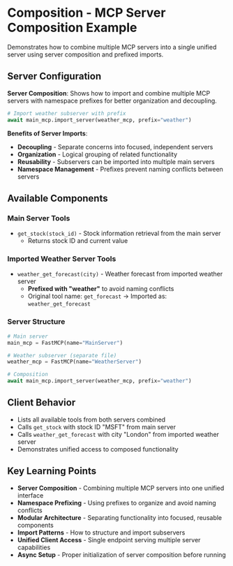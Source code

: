 # Composition - MCP Server Composition Example

Demonstrates how to combine multiple MCP servers into a single unified server using server composition and prefixed imports.

## Server Configuration

**Server Composition**: Shows how to import and combine multiple MCP servers with namespace prefixes for better organization and decoupling.

```python
# Import weather subserver with prefix
await main_mcp.import_server(weather_mcp, prefix="weather")
```

**Benefits of Server Imports**:
- **Decoupling** - Separate concerns into focused, independent servers
- **Organization** - Logical grouping of related functionality
- **Reusability** - Subservers can be imported into multiple main servers
- **Namespace Management** - Prefixes prevent naming conflicts between servers

## Available Components

### Main Server Tools
- `get_stock(stock_id)` - Stock information retrieval from the main server
  - Returns stock ID and current value

### Imported Weather Server Tools
- `weather_get_forecast(city)` - Weather forecast from imported weather server
  - **Prefixed with "weather"** to avoid naming conflicts
  - Original tool name: `get_forecast` → Imported as: `weather_get_forecast`

### Server Structure
```python
# Main server
main_mcp = FastMCP(name="MainServer")

# Weather subserver (separate file)
weather_mcp = FastMCP(name="WeatherServer")

# Composition
await main_mcp.import_server(weather_mcp, prefix="weather")
```

## Client Behavior

- Lists all available tools from both servers combined
- Calls `get_stock` with stock ID "MSFT" from main server
- Calls `weather_get_forecast` with city "London" from imported weather server
- Demonstrates unified access to composed functionality

## Key Learning Points

- **Server Composition** - Combining multiple MCP servers into one unified interface
- **Namespace Prefixing** - Using prefixes to organize and avoid naming conflicts
- **Modular Architecture** - Separating functionality into focused, reusable components
- **Import Patterns** - How to structure and import subservers
- **Unified Client Access** - Single endpoint serving multiple server capabilities
- **Async Setup** - Proper initialization of server composition before running